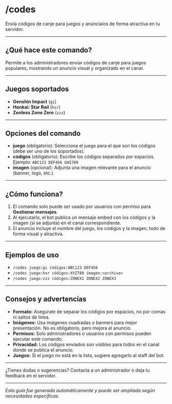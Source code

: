 # /codes

Envía códigos de canje para juegos y anúncialos de forma atractiva en tu servidor.

---

## ¿Qué hace este comando?
Permite a los administradores enviar códigos de canje para juegos populares, mostrando un anuncio visual y organizado en el canal.

---

## Juegos soportados
- **Genshin Impact** (`gi`)
- **Honkai: Star Rail** (`hsr`)
- **Zenless Zone Zero** (`zzz`)

---

## Opciones del comando
- **juego** (obligatorio): Selecciona el juego para el que son los códigos (debe ser uno de los soportados).
- **códigos** (obligatorio): Escribe los códigos separados por espacios. Ejemplo: `ABC123 DEF456 GHI789`
- **imagen** (opcional): Adjunta una imagen relevante para el anuncio (banner, logo, etc.).

---

## ¿Cómo funciona?
1. El comando solo puede ser usado por usuarios con permiso para **Gestionar mensajes**.
2. Al ejecutarlo, el bot publica un mensaje embed con los códigos y la imagen (si se adjunta) en el canal correspondiente.
3. El anuncio incluye el nombre del juego, los códigos y la imagen, todo de forma visual y atractiva.

---

## Ejemplos de uso
- `/codes juego:gi códigos:ABC123 DEF456`
- `/codes juego:hsr códigos:XYZ789 imagen:<archivo>`
- `/codes juego:zzz códigos:ZONEX1 ZONEX2 ZONEX3`

---

## Consejos y advertencias
- **Formato:** Asegúrate de separar los códigos por espacios, no por comas ni saltos de línea.
- **Imágenes:** Usa imágenes cuadradas o banners para mejor presentación. No es obligatorio, pero mejora el anuncio.
- **Permisos:** Solo administradores o usuarios con permisos pueden ejecutar este comando.
- **Privacidad:** Los códigos enviados son visibles para todos en el canal donde se publica el anuncio.
- **Juegos:** Si el juego no está en la lista, sugiere agregarlo al staff del bot.

---

¿Tienes dudas o sugerencias? Contacta a un administrador o deja tu feedback en el servidor.

---

*Esta guía fue generada automáticamente y puede ser ampliada según necesidades específicas.*
